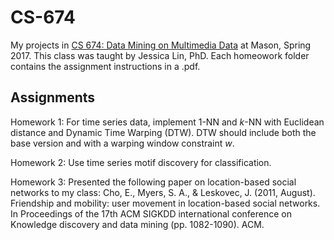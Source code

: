 # CS-674
My projects in [CS 674: Data Mining on Multimedia Data](http://cs.gmu.edu/~jessica/cs674_s17.html) at Mason, Spring 2017. This class was taught by Jessica Lin, PhD. Each homeowork folder contains the assignment instructions in a .pdf.

## Assignments
Homework 1: For time series data, implement 1-NN and _k_-NN with Euclidean distance and Dynamic Time Warping (DTW). DTW should include both the base version and with a warping window constraint _w_.

Homework 2: Use time series motif discovery for classification.

Homework 3: Presented the following paper on location-based social networks to my class: Cho, E., Myers, S. A., & Leskovec, J. (2011, August). Friendship and mobility: user movement in location-based social networks. In Proceedings of the 17th ACM SIGKDD international conference on Knowledge discovery and data mining (pp. 1082-1090). ACM.
